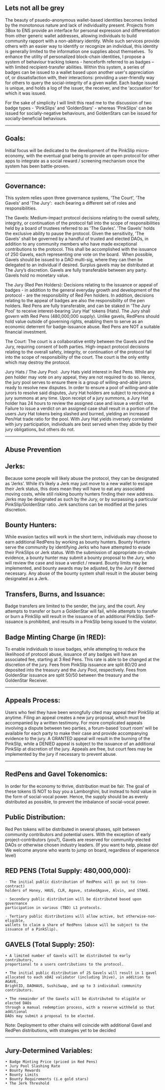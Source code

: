 Lets not all be grey
-------

The beauty of psuedo-anonymous wallet-based identities becomes limited by the monotonous nature and lack of individuality present. Projects from 3Box to ENS provide an interface for personal expression and differentiation from other generic wallet addresses, allowing individuals to build community rapport with a non-abitrary identity. While such services provide others with an easier way to identify or recognize an individual, this identity is generally limited to the information one supplies about themselves. 
To enhance the utility of personalized block-chain identities, I propose a system of behaviour tracking tokens - henceforth referred to as badges – with limited recipient-transfer abilities. Within this system, a series of badges can be issued to a wallet based upon another user's appreciation of, or dissatisfaction with, their interactions: providing a user-friendly way for others to query the social-integrity of a given wallet. Each badge issued is unique, and holds a log of the issuer, the receiver, and the ‘accusation’ for which it was issued.

For the sake of simplicity I will limit this read me to the discussion of two badge types - 'PinkSlips' and 'GoldenStars' - whereas 'PinkSlips' can be issued for socially-negative behaviours, and GoldenStars can be issued for socially-beneficial behaviours.                        

-------------------

Goals:
-------
Initial focus will be dedicated to the development of the PinkSlip micro-economy, with the eventual goal being to provide an open protocol for other apps to integrate as a social reward / screening mechanism once the system has been battle-proven.

-------------------

Governance:
-------
This system relies upon three governance systems, 'The Court', 'The Gavels' and 'The Jury':  each bearing a different set of roles and responsibilities.

The Gavels: Medium-impact protocol decisions relating to the overall safety, integrity, or continuation of the protocol fall into the scope of responsibilities held by a board of trustees referred to as 'The Gavles'. 'The Gavels' holds the exclusive ability to pause the protocol. Given the sensitivity, 'The Gavels' shall be governed by a handful of trusted and elected DAOs, in addition to any community members who have made exceptional contributions to the protocol. This shall be accomplished with the issuance of 250 Gavels, each representing one vote on the board.  When possible, Gavels should be issued to a DAO multi-sig, where they can then be delegated to an individual if desired. Surplus gavels may be distributed at The Jury’s discretion. Gavels are fully transferable between any party. Gavels hold no monetary value.

The Jury (Red Pen Holders): Decisions relating to the issuance or appeal of badges - in addition to the general everyday growth and development of the protocol - are the responsibility of Red Pen holders. In addition, decisions relating to the appeal of badges are also the responsibility of the pen holders. Red Pens are fully transferable, and can be staked in 'The Jury Pool' to receive interest-bearing 'Jury Hat' tokens (Hats). The Jury shall govern with Red Pens (480,000,000 supply). Unlike gavels, RedPens should hold value outside of governing rights, enabling them to serve as an economic deterrent for badge-issuance abuse. Red Pens are NOT a suitable financial investment.

The Court: The court is a collaborative entity between the Gavels and the Jury, requiring consent of both parties. High-impact protocol decisions relating to the overall safety, integrity, or continuation of the protocol fall into the scope of responsibility of the court. The court is the only entity which may destroy the protocol.

Jury Hats / The Jury Pool: 
Jury Hats yield interest in Red Pens. While any pen holder may vote on any appeal, they are not required to do so. Hence, the jury pool serves to ensure there is a group of willing-and-able jurors ready to resolve new disputes. In order to ensure a pool of willing-and-able jurors to resolve said disputes, Jury Hat holders are subject to receiving a jury summons at any time.
Upon receipt of a jury summons, a Jury Hat holder has 24 hours to review the assigned case and issue a verdict vote. Failure to issue a verdict on an assigned case shall result in a portion of the users Jury Hat tokens being slashed and burned, yielding an increased Pen/Hat trade ratio for the pool. With Jury Hat yields inversely correlated with jury participation, individuals are best served when they abide by their jury obligations, but others do not. 

-----------------

Abuse Prevention
-------

Jerks:
-------
Because some people will likely abuse the protocol, they can be designated as ‘Jerks’. While it’s likely a Jerk may just move to a new wallet to escape their Jerk status, this does mean they will have to eat any associated moving costs, while still risking bounty hunters finding their new address. Jerks may be designated as such by the Jury, or by surpassing a particular PinkSlip/GoldenStar ratio. Jerk sanctions can be modified at the juries discretion.

Bounty Hunters:
-------
While evasion tactics will work in the short term, individuals may choose to earn additional RedPens by working as bounty hunters. Bounty Hunters serve the community by identifying Jerks who have attempted to evade their PinkSlips or Jerk status. With the submission of appropriate on-chain evidence, a bounty hunter may submit a bounty proposal to the Jury, who will review the case and issue a verdict / reward. Bounty limits may be implemented, and bounty awards may be adjusted, by the Jury if deemed necessary. Any abuse of the bounty system shall result in the abuser being designated as a Jerk.

Transfers, Burns, and Issuance:
-------
Badge transfers are limited to the sender, the jury, and the court. Any attempts to transfer or burn a GoldenStar will fail, while attempts to transfer or burn a PinkSlip will result in the issuance of an additional PinkSlip. Self-issuance is prohibited, and results in a PinkSlip being issued to the violator. 

Badge Minting Charge (in !RED):
-------
To enable individuals to issue badges, while attempting to reduce the likelihood of protocol abuse, issuance of any badges will have an associated fee, starting at 3 Red Pens. This rate is able to be changed at the discretion of the jury. Fees from PinkSlip issuance are split 80/20 and deposited into the treasury and the Jury Pool, respectively. Fees from GoldenStar issuance are split 50/50 between the treasury and the GoldenStar Receiver.



-------------------

Appeals Process:
-------
Users who feel they have been wrongfully cited may appeal their PinkSlip at anytime. Filing an appeal creates a new jury proposal, which must be accompanied by a written testimony. For more complicated appeals involving a dispute between two parties, a forum-based ‘court room’ will be available for each party to make their case and provide accompanying evidence to the jury.
A GRANTED appeal will result in the burning of the PinkSlip, while a DENIED appeal is subject to the issuance of an additional PinkSlip at discretion of the jury. Appeals are free, but court fees may be implemented by the jury if necessary to prevent abuse.

-------------------

RedPens and Gavel Tokenomics:
-------
In order for the economy to thrive, distribution must be fair. The goal of these tokens IS NOT to buy you a Lamborghini, but instead to hold value in the form of social-vocal power. Hence, the supply should be as evenly distributed as possible, to prevent the imbalance of social-vocal power.	

Public Distribution:
----------

Red Pen tokens will be distributed in several phases, split between community contributors and potential users. With the exception of early project-contributors (you?), Gavels are reserved for community-elected DAOs or otherwise chosen industry leaders.
(If you want to help, please do! We welcome anyone who wants to jump on board, regardless of experience level)

RED PENS (Total Supply: 480,000,000):
-------
    ◦ The initial public distribution of RedPens will go out to (non-contract)
    holders of Honey, HAUS, CLR, Agave, stakedAgave, Alvin, and STAKE.

    ◦ Secondary public distribution will be distributed based upon governance
    participation in various (TBD) L1 protocols.

    ◦ Tertiary public distributions will allow active, but otherwise-non-eligible,
    wallets to claim a share of RedPens (abuse will be subject to the issuance of a PinkSlip).


GAVELS (Total Supply: 250):
-------
    • A limited number of Gavels will be distributed to early contributors,
    proportional to a users contributions to the protocol.

    • The initial public distribution of 25 Gavels will result in 1 gavel
    allocated to each xDAI validator (including 1hive), in addition to AGAVE,
    BrightID, DAOHAUS, SushiSwap, and up to 3 individual community contributors.

    • The remainder of the Gavels will be distributed to eligible or elected DAOs
    through a manual redemption process, with a reserve withheld so that additional
    DAOs may submit a proposal to be elected.

Note: Deployment to other chains will coincide with additional Gavel and RedPen distributions, with strategies yet to be decided

-------------------

Jury-Determined Variables:
-------
    • Badge Minting Price (priced in Red Pens)
    • Jury Pool Slashing Rate
    • Bounty Rewards
    • Bounty Limits
    • Bounty Requirements (i.e gold stars)
    • The Jerk Threshold
